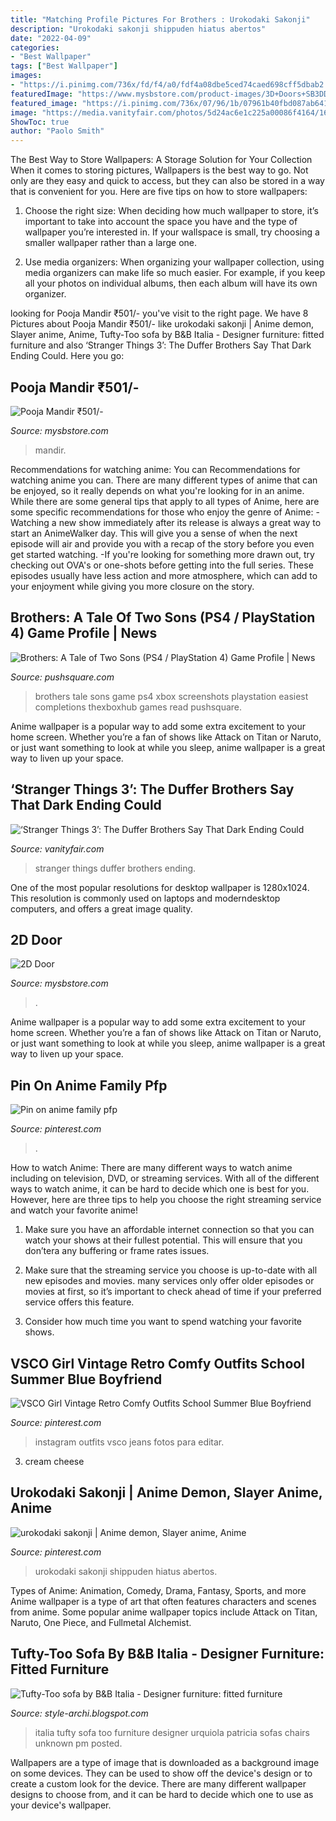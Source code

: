 ```yaml
---
title: "Matching Profile Pictures For Brothers : Urokodaki Sakonji"
description: "Urokodaki sakonji shippuden hiatus abertos"
date: "2022-04-09"
categories:
- "Best Wallpaper"
tags: ["Best Wallpaper"]
images:
- "https://i.pinimg.com/736x/fd/f4/a0/fdf4a08dbe5ced74caed698cff5dbab2.jpg"
featuredImage: "https://www.mysbstore.com/product-images/3D+Doors+SB3DD1057_A.png/1353113000004775947/1100x1100"
featured_image: "https://i.pinimg.com/736x/07/96/1b/07961b40fbd087ab641f91c957980dae.jpg"
image: "https://media.vanityfair.com/photos/5d24ac6e1c225a00086f4164/16:9/w_1280,c_limit/stranger-things-3-dark-ending.jpg?mbid=social_retweet"
ShowToc: true
author: "Paolo Smith"
---
```



The Best Way to Store Wallpapers: A Storage Solution for Your Collection
When it comes to storing pictures, Wallpapers is the best way to go. Not only are they easy and quick to access, but they can also be stored in a way that is convenient for you. Here are five tips on how to store wallpapers:
1) Choose the right size: When deciding how much wallpaper to store, it’s important to take into account the space you have and the type of wallpaper you’re interested in. If your wallspace is small, try choosing a smaller wallpaper rather than a large one.

2) Use media organizers: When organizing your wallpaper collection, using media organizers can make life so much easier. For example, if you keep all your photos on individual albums, then each album will have its own organizer.

	

		
looking for Pooja Mandir ₹501/- you've visit to the right page. We have 8 Pictures about Pooja Mandir ₹501/- like urokodaki sakonji | Anime demon, Slayer anime, Anime, Tufty-Too sofa by B&amp;B Italia - Designer furniture: fitted furniture and also ‘Stranger Things 3’: The Duffer Brothers Say That Dark Ending Could. Here you go:
		
    
## Pooja Mandir ₹501/-

<img loading=lazy src="https://www.mysbstore.com/product-images/IMG_20201025_164728.jpg/1353113000012080056/1100x1100" onerror="this.onerror=null;this.src='https://tse3.mm.bing.net/th?id=OIP.QD5v87sdpPmR6qQTSacgiwHaNL&amp;pid=15.1';" alt="Pooja Mandir ₹501/-">

_Source: mysbstore.com_

>mandir. 

	

Recommendations for watching anime: You can
Recommendations for watching anime you can. There are many different types of anime that can be enjoyed, so it really depends on what you're looking for in an anime. While there are some general tips that apply to all types of Anime, here are some specific recommendations for those who enjoy the genre of Anime: 
-Watching a new show immediately after its release is always a great way to start an AnimeWalker day. This will give you a sense of when the next episode will air and provide you with a recap of the story before you even get started watching. 
-If you're looking for something more drawn out, try checking out OVA's or one-shots before getting into the full series. These episodes usually have less action and more atmosphere, which can add to your enjoyment while giving you more closure on the story.

    
## Brothers: A Tale Of Two Sons (PS4 / PlayStation 4) Game Profile | News

<img loading=lazy src="https://images.pushsquare.com/screenshots/70910/large.jpg" onerror="this.onerror=null;this.src='https://tse2.mm.bing.net/th?id=OIP.thO8L4D_3fAf3Qi-_65xFQHaEK&amp;pid=15.1';" alt="Brothers: A Tale of Two Sons (PS4 / PlayStation 4) Game Profile | News">

_Source: pushsquare.com_

>brothers tale sons game ps4 xbox screenshots playstation easiest completions thexboxhub games read pushsquare. 

	

Anime wallpaper is a popular way to add some extra excitement to your home screen. Whether you’re a fan of shows like Attack on Titan or Naruto, or just want something to look at while you sleep, anime wallpaper is a great way to liven up your space.

    
## ‘Stranger Things 3’: The Duffer Brothers Say That Dark Ending Could

<img loading=lazy src="https://media.vanityfair.com/photos/5d24ac6e1c225a00086f4164/16:9/w_1280,c_limit/stranger-things-3-dark-ending.jpg?mbid=social_retweet" onerror="this.onerror=null;this.src='https://tse2.mm.bing.net/th?id=OIP.FI5VIdZ3r5xB4VJdYyUYHAHaEK&amp;pid=15.1';" alt="‘Stranger Things 3’: The Duffer Brothers Say That Dark Ending Could">

_Source: vanityfair.com_

>stranger things duffer brothers ending. 

	

One of the most popular resolutions for desktop wallpaper is 1280x1024. This resolution is commonly used on laptops and moderndesktop computers, and offers a great image quality.

    
## 2D Door

<img loading=lazy src="https://www.mysbstore.com/product-images/3D+Doors+SB3DD1057_A.png/1353113000004775947/1100x1100" onerror="this.onerror=null;this.src='https://tse1.mm.bing.net/th?id=OIP.Gl5pZsNpW4GaV1u3VrVtJAAAAA&amp;pid=15.1';" alt="2D Door">

_Source: mysbstore.com_

>. 

	

Anime wallpaper is a popular way to add some extra excitement to your home screen. Whether you’re a fan of shows like Attack on Titan or Naruto, or just want something to look at while you sleep, anime wallpaper is a great way to liven up your space.

    
## Pin On Anime Family Pfp

<img loading=lazy src="https://i.pinimg.com/736x/fd/f4/a0/fdf4a08dbe5ced74caed698cff5dbab2.jpg" onerror="this.onerror=null;this.src='https://tse1.mm.bing.net/th?id=OIP.lyD1FEvVAqhTI1GeDJxuLwHaHa&amp;pid=15.1';" alt="Pin on anime family pfp">

_Source: pinterest.com_

>. 

	

How to watch Anime: There are many different ways to watch anime including on television, DVD, or streaming services.
With all of the different ways to watch anime, it can be hard to decide which one is best for you. However, here are three tips to help you choose the right streaming service and watch your favorite anime!
1. Make sure you have an affordable internet connection so that you can watch your shows at their fullest potential. This will ensure that you don’tera any buffering or frame rates issues.

2. Make sure that the streaming service you choose is up-to-date with all new episodes and movies. many services only offer older episodes or movies at first, so it’s important to check ahead of time if your preferred service offers this feature.

3. Consider how much time you want to spend watching your favorite shows.

    
## VSCO Girl Vintage Retro Comfy Outfits School Summer Blue Boyfriend

<img loading=lazy src="https://i.pinimg.com/736x/07/96/1b/07961b40fbd087ab641f91c957980dae.jpg" onerror="this.onerror=null;this.src='https://tse4.mm.bing.net/th?id=OIP.6RIFz2ubZCxWLganC9fl-QHaNK&amp;pid=15.1';" alt="VSCO Girl Vintage Retro Comfy Outfits School Summer Blue Boyfriend">

_Source: pinterest.com_

>instagram outfits vsco jeans fotos para editar. 

	

3. cream cheese 

    
## Urokodaki Sakonji | Anime Demon, Slayer Anime, Anime

<img loading=lazy src="https://i.pinimg.com/736x/64/c7/83/64c78300eef7dd1ea5d8152f4f0a9ab1.jpg" onerror="this.onerror=null;this.src='https://tse2.mm.bing.net/th?id=OIP._nt1uC3uMhvSTuErpldu4wHaLE&amp;pid=15.1';" alt="urokodaki sakonji | Anime demon, Slayer anime, Anime">

_Source: pinterest.com_

>urokodaki sakonji shippuden hiatus abertos. 

	

Types of Anime: Animation, Comedy, Drama, Fantasy, Sports, and more
Anime wallpaper is a type of art that often features characters and scenes from anime. Some popular anime wallpaper topics include Attack on Titan, Naruto, One Piece, and Fullmetal Alchemist.

    
## Tufty-Too Sofa By B&amp;B Italia - Designer Furniture: Fitted Furniture

<img loading=lazy src="https://4.bp.blogspot.com/-nEupCmobfLA/UEmTJ-AD61I/AAAAAAAABAE/nuijK7a1M30/s1600/bb-italia-tufty-too-sofa-14.jpg" onerror="this.onerror=null;this.src='https://tse4.mm.bing.net/th?id=OIP.KGTdtFlq3-7QazDrCRR4LgHaJ3&amp;pid=15.1';" alt="Tufty-Too sofa by B&amp;B Italia - Designer furniture: fitted furniture">

_Source: style-archi.blogspot.com_

>italia tufty sofa too furniture designer urquiola patricia sofas chairs unknown pm posted. 

	

Wallpapers are a type of image that is downloaded as a background image on some devices. They can be used to show off the device's design or to create a custom look for the device. There are many different wallpaper designs to choose from, and it can be hard to decide which one to use as your device's wallpaper.


